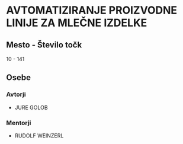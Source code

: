# AVTOMATIZIRANJE PROIZVODNE LINIJE ZA MLEČNE IZDELKE
## Mesto - Število točk
10 - 141
## Osebe
### Avtorji
 * JURE GOLOB
### Mentorji
 * RUDOLF WEINZERL